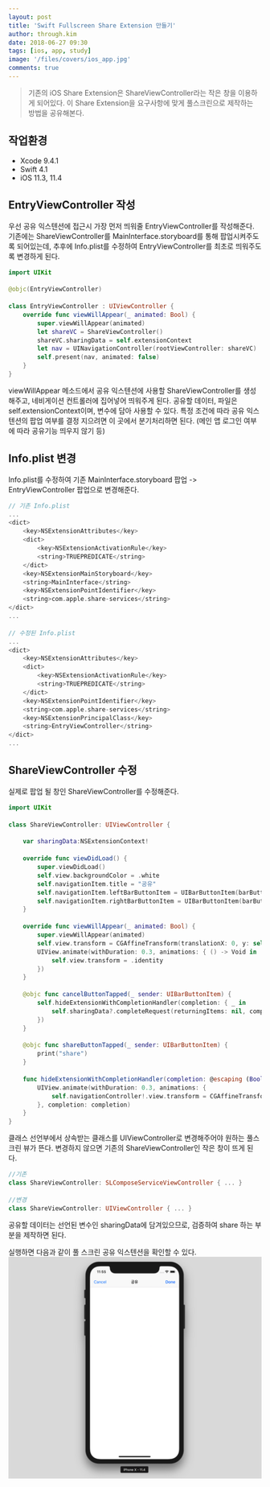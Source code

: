 ```yaml
---
layout: post
title: 'Swift Fullscreen Share Extension 만들기'
author: through.kim
date: 2018-06-27 09:30
tags: [ios, app, study]
image: '/files/covers/ios_app.jpg'
comments: true
---
```


> 기존의 iOS Share Extension은 ShareViewController라는 작은 창을 이용하게 되어있다. 
 이 Share Extension을 요구사항에 맞게 풀스크린으로 제작하는 방법을 공유해본다.


## 작업환경
 - Xcode 9.4.1
 - Swift 4.1
 - iOS 11.3, 11.4
 

## EntryViewController 작성

우선 공유 익스텐션에 접근시 가장 먼저 띄워줄 EntryViewController를 작성해준다. 
기존에는 ShareViewController를 MainInterface.storyboard를 통해 팝업시켜주도록 되어있는데,
추후에 Info.plist를 수정하여 EntryViewController를 최초로 띄워주도록 변경하게 된다. 


```swift
import UIKit

@objc(EntryViewController)

class EntryViewController : UIViewController {
    override func viewWillAppear(_ animated: Bool) {
        super.viewWillAppear(animated)
        let shareVC = ShareViewController()
        shareVC.sharingData = self.extensionContext
        let nav = UINavigationController(rootViewController: shareVC)
        self.present(nav, animated: false)
    }
}
```

viewWillAppear 메소드에서 공유 익스텐션에 사용할 ShareViewController를 생성해주고, 
네비게이션 컨트롤러에 집어넣어 띄워주게 된다. 공유할 데이터, 파일은 self.extensionContext이며, 변수에 담아 사용할 수 있다. 
특정 조건에 따라 공유 익스텐션의 팝업 여부를 결정 지으려면 이 곳에서 분기처리하면 된다. (메인 앱 로그인 여부에 따라 공유기능 띄우지 않기 등)


## Info.plist 변경

Info.plist를 수정하여 기존 MainInterface.storyboard 팝업 -> EntryViewController 팝업으로 변경해준다.

```swift
// 기존 Info.plist
...
<dict>
    <key>NSExtensionAttributes</key>
    <dict>
        <key>NSExtensionActivationRule</key>
        <string>TRUEPREDICATE</string>
    </dict>
    <key>NSExtensionMainStoryboard</key>
    <string>MainInterface</string>
    <key>NSExtensionPointIdentifier</key>
    <string>com.apple.share-services</string>
</dict>
...

// 수정된 Info.plist
...
<dict>
    <key>NSExtensionAttributes</key>
    <dict>
        <key>NSExtensionActivationRule</key>
        <string>TRUEPREDICATE</string>
    </dict>
    <key>NSExtensionPointIdentifier</key>
    <string>com.apple.share-services</string>
    <key>NSExtensionPrincipalClass</key>
    <string>EntryViewController</string>
</dict>
...

```


## ShareViewController 수정

실제로 팝업 될 창인 ShareViewController를 수정해준다.

```swift 
import UIKit

class ShareViewController: UIViewController {
    
    var sharingData:NSExtensionContext!

    override func viewDidLoad() {
        super.viewDidLoad()
        self.view.backgroundColor = .white
        self.navigationItem.title = "공유"
        self.navigationItem.leftBarButtonItem = UIBarButtonItem(barButtonSystemItem: .cancel, target: self, action: #selector(self.cancelButtonTapped(_:)))
        self.navigationItem.rightBarButtonItem = UIBarButtonItem(barButtonSystemItem: .done, target: self, action: #selector(self.shareButtonTapped(_:)))
    }
    
    override func viewWillAppear(_ animated: Bool) {
        super.viewWillAppear(animated)
        self.view.transform = CGAffineTransform(translationX: 0, y: self.view.frame.size.height)
        UIView.animate(withDuration: 0.3, animations: { () -> Void in
            self.view.transform = .identity
        })
    }

    @objc func cancelButtonTapped(_ sender: UIBarButtonItem) {
        self.hideExtensionWithCompletionHandler(completion: { _ in
            self.sharingData?.completeRequest(returningItems: nil, completionHandler: nil)
        })
    }
    
    @objc func shareButtonTapped(_ sender: UIBarButtonItem) {
        print("share")
    }
    
    func hideExtensionWithCompletionHandler(completion: @escaping (Bool) -> Void) {
        UIView.animate(withDuration: 0.3, animations: {
            self.navigationController!.view.transform = CGAffineTransform(translationX: 0, y: self.navigationController!.view.frame.size.height)
        }, completion: completion)
    }
}

```

클래스 선언부에서 상속받는 클래스를 UIViewController로 변경해주어야 원하는 풀스크린 뷰가 뜬다. 
변경하지 않으면 기존의 ShareViewController인 작은 창이 뜨게 된다. 

```swift
//기존
class ShareViewController: SLComposeServiceViewController { ... } 

//변경
class ShareViewController: UIViewController { ... }
```

공유할 데이터는 선언된 변수인 sharingData에 담겨있으므로, 검증하여 share 하는 부분을 제작하면 된다.


실행하면 다음과 같이 풀 스크린 공유 익스텐션을 확인할 수 있다.
![실행결과](/files/ios_images/result.png)
